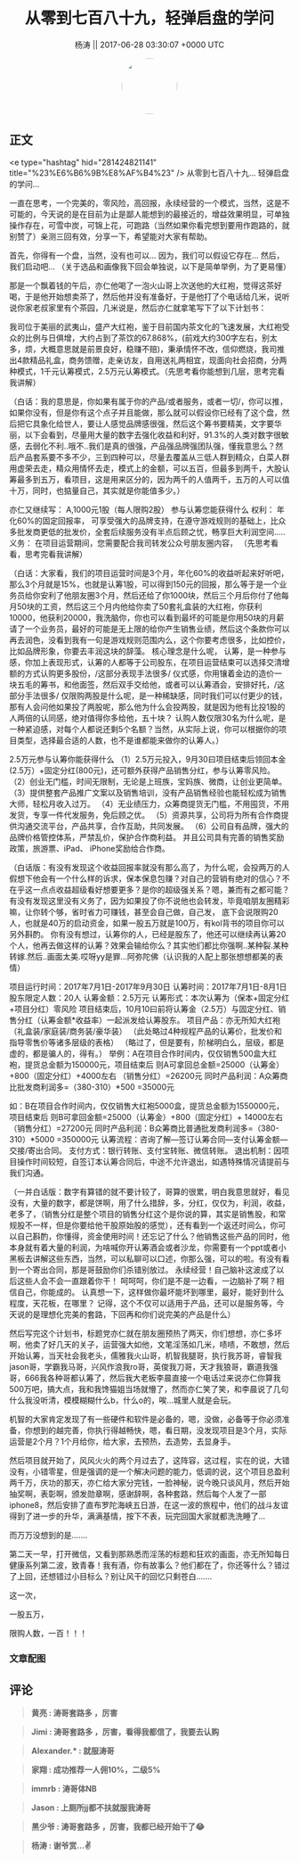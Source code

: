<h1 align="center">从零到七百八十九，轻弹启盘的学问</h1>




<p align="center">
    <a>杨涛 || 2017-06-28 03:30:07 &#43;0000 UTC</a>
</p>

<div align="center">
    <img src="https://images.zsxq.com/FifpSTY8YbAbI3iRSjrizCwJoa8v?e=1590940799&amp;token=kIxbL07-8jAj8w1n4s9zv64FuZZNEATmlU_Vm6zD:jsPiQAh9mq-4fg3PUDCxznPmFgE=" width="100" height="100" style="border:1px solid;border-radius:50%; color:#ffffff"/>
</div>




## 正文

<div>
&lt;e type=&#34;hashtag&#34; hid=&#34;281424821141&#34; title=&#34;%23%E6%B6%9B%E8%AF%B4%23&#34; /&gt; 
从零到七百八十九...
轻弹启盘的学问...

一直在思考，一个完美的，零风险，高回报，永续经营的一个模式，当然，这是不可能的，今天说的是在目前为止是鄙人能想到的最接近的，增益效果明显，可单独操作存在，可雪中炭，可锦上花，可跑路（当然如果你看完想到要用作跑路的，就别赞了）亲测三回有效，分享一下，希望能对大家有帮助。

首先，你得有一个盘，当然，没有也可以...
因为，我们可以假设它存在...
然后，我们启动吧...
（关于选品和画像我下回会单独说，以下是简单举例，为了更易懂）

那是一个飘着钱的午后，亦仁他喝了一泡火山哥上次送他的大红袍，觉得这茶好喝，于是他开始想卖茶了，然后他并没有准备好，于是他打了个电话给几米，说听说你家老叔家里有个茶园，几米说是，然后亦仁就拿笔写下了以下计划书：

我司位于美丽的武夷山，盛产大红袍，鉴于目前国内茶文化的飞速发展，大红袍受众的比例与日俱增，大约占到了茶饮的67.868%，(前戏大约300字左右，别太多，烦，大概意思就是前景良好，稳赚不赔)，秉承情怀不改，信仰燃烧，我司推出4款精品礼盒，商务馈赠，走亲访友，自用送礼两相宜，现面向社会招商，分两种模式，1千元认筹模式，2.5万元认筹模式。（先思考看你能想到几层，思考完看我讲解）

（白话：我的意思是，你如果有属于你的产品/或者服务，或者一切/，你可以推，如果你没有，但是你有这个点子并且能做，那么就可以假设你已经有了这个盘，然后把它具象化给世人，要让人感觉品牌感很强，然后这个筹书要精美，文字要华丽，以下会看到，尽量用大量的数字去强化收益和利好，91.3%的人类对数字很敏感，去弱化不利..哦不..我们是真的很强，产品强品牌强团队强，懂我意思么？然后产品套系要不多不少，三到四种可以，尽量去覆盖从三低人群到精众，白菜人群用虚荣去走，精众用情怀去走，模式上的金额，可以五百，但最多到两千，大股认筹最多到五万，看项目，这是用来区分的，因为两千的人值两千，五万的人可以值十万，同时，也掂量自己，其实就是你能值多少。）

亦仁又继续写：
A,1000元1股（每人限购2股）
参与认筹您能获得什么
权利：
年化60%的固定回报率，
可享受强大的品牌支持，在遵守游戏规则的基础上，比众多批发商更低的批发价，全套后续服务没有半点后顾之忧，畅享巨大利润空间.....
义务：
在项目运营期间，您需要配合我司转发公众号朋友圈内容，
（先思考看看，思考完看我讲解）

（白话：大家看，我们的项目运营时间是3个月，年化60%的收益听起来好听吧，那么3个月就是15%，也就是认筹1股，可以得到150元的回报，那么等于是一个业务员给你安利了他朋友圈3个月，然后还给了你1000块，然后三个月后你付了他每月50块的工资，然后这三个月内他给你卖了50套礼盒装的大红袍，你获利10000，他获利20000，我洗脑你，你也可以看到最坏的可能是你用50块的月薪请了一个业务员，最好的可能是无上限的给你产生销售业绩，然后这个条款你可以再去润色，没看到我有一句是游戏规则范围内么，这个你要考虑很多，比如控价，比如品牌形象，你要去丰润这块的辞藻。
核心理念是什么呢，
认筹，是一种参与感，你加上表现形式，认筹的人都等于公司股东，在项目运营结束可以选择交清增额的方式认购更多股份，/这部分表现手法很多/
仪式感，你用镶着金边的造价一块五毛的筹书，和他面签，然后双手交给他，或者可以认筹酒会，安排好托，/这部分手法很多/
仅限购两股是什么呢，是一种稀缺感，同时我们可以付更少的钱，那有人会问他如果投了两股呢，那么他为什么会投两股，就是因为他有比投1股的人两倍的认同感，绝对值得你多给他，五十块？
认购人数仅限30名为什么呢，是一种紧迫感，对每个人都说还剩5个名额？当然，从实际上说，你可以根据你的项目类型，选择最合适的人数，也不是谁都能来做你的认筹人。）

2.5万元参与认筹你能获得什么
（1）2.5万元投入，9月30曰项目结束后领回本金(2.5万）&#43;固定分红(800元)，还可额外获得产品销售分红，参与认筹零风险。
（2）创业无门槛，时间无限制，无论是上班族，宝妈族、微商，让创业更简单。
（3）提供整套产品推广文案以及销售培训，没有产品销售经验也能轻松成为销售大师，轻松月收入过万。
（4）无业绩压力，众筹商提货无门槛，不用囤货，不用发货，专享一件代发服务，免后顾之优。
（5）资源共享，公司将为所有合作商提供沟通交流平台，产品共享，合作互助，共同发展。
（6）公司自有品牌，强大的品牌价格管控体系，严禁乱价，保护合作商利益。
并且公司具有完善的销售奖励政策，旅游票、iPad、 iPhone奖励给合作商。

（白话版：有没有发现这个收益回报率就没有那么高了，为什么呢，会投两万的人假想下他会有一个什么样的诉求，保本保息包赚？对自己的营销有绝对的信心？不在乎这一点点收益超级看好想要更多？是你的超级强关系？嗯，兼而有之都可能？
有没有发现这里没有义务了，因为如果投了你不说他也会转发，毕竟咱朋友圈精彩嘛，让你转个够，省时省力可赚钱，甚至会自己做，自己发，
底下会说限购20人，也就是40万的启动资金，如果一股五万就是100万，有kol背书的项目你可以另外斟酌。
你有没有想过，认筹你的人，已经是股东了，他还可以继续再认筹20个人，他再去做这样的认筹？效果会输给你么？其实他们都比你强啊..某种裂.某种转嫁.然后..画面太美.哎呀yy是罪...阿弥陀佛（认识我的人配上那张想想都美的表情）

项目运行时间：2017年7月1日-2017年9月30日
认筹时间：2017年7月1日-8月1日
股东限定人数：20人 
认筹金额：2.5万元
认筹形式：本次认筹为（保本&#43;固定分红&#43;项目分红）零风险
项目结束后，10月10曰前将认筹金（2.5万）与固定分红、销售分红（认筹金额*收益率）一起派发给认筹股东。
项目产品：亦无所知大红袍（礼盒装/家庭装/商务装/豪华装）
（此处略过4种规程产品的认筹价，批发价和指导零售价等诸多层级的表格）
（略过了，但是要有，阶梯明白么，层级，都是虚的，都是骗人的，得有。）
举例：A在项目合作时间内，仅仅销售500盒大红袍，提货总金额为150000元，项目结束后
则A可拿回总金额=25000（认筹金）&#43;800（固定分红）&#43;4000左右 （销售分红）=26200元
同时产品利润：A众筹商比批发商利润多=（380-310）*500 =35000元 

如：B在项目合作时间内，仅仅销售大红袍5000盒，提货总金额为1550000元，项目结束后
则B可拿回金额=25000（认筹金）&#43;800（固定分红）&#43; 14000左右（销售分红）=27200元 
同时产品利润：B众筹商比普通批发商利润多=（380-310）*5000 =350000元
认筹流程：咨询了解―签订认筹合同—支付认筹金额—交接/寄出合同。
支付方式：银行转账、支付宝转账、微信转账。
退出机制：因项目操作时间较短，自签订本认筹合同后，中途不允许退出，如遇特殊情况请提前与我们沟通。

（一并白话版：数字有算错的就不要计较了，哥算的很累，明白我意思就好，看见没有，大量的数字，都是饼啊，用了什么措辞，多，分红，仅仅为，利润，收益，老多了，（销售分红是整个项目的销售分红这个是你说的算，其实是销售股，和常规股不一样，但是你要给他干股原始股的感觉），还有看到一个返还时间么，你可以自己斟酌，你懂得，资金使用时间！还忘记了什么？他销售这些产品的同时，他本身就有着大量的利润，为啥喊你开认筹酒会或者沙龙，你需要有一个ppt或者小黑板去讲解这些东西，当然，可以私聊可以口述，你那么强，可以的啦。有没有看到一个寄出合同，那是哥鼓励你们杀错别放过。
永续经营！自己脑补这波成了以后这些人会不会一直跟着你干！
呵呵呵，你们是不是一边看，一边脑补了啊？相信自己，你能成的。
认真想一下，这样做你最坏能坏到哪里，最好，能好到什么程度，天花板，在哪里？
记得，这个不仅可以适用于产品，还可以是服务等，今天说的是理想化完美的套路，下回再和你们说完美的产品是什么）

然后写完这个计划书，标题党亦仁就在朋友圈预热了两天，你们想想，亦仁多坏啊，他卖了好几天的关子，运营强大如他，文笔淫荡如几米，啧啧，不敢想，然后开始认筹，当天社会我老头，儒雅我火山哥，机智我腿哥，执行我苏哥，睿智我jason哥，学霸我马哥，兴风作浪我ro哥，英俊我刀哥，天才我狼哥，霸道我强哥，666我各种哥都认筹了，然后我大老板李晨直接一个电话过来说亦仁你算我500万吧，搞大点，我和我馋猫姐当场就懵了，然而亦仁笑了笑，和李晨说了几句什么我没听清，模模糊糊什么b，什么o的，唉...城里人就是会玩。

机智的大家肯定发现了有一些硬件和软件是必备的，嗯，没做，必备等于你必须准备，你想到的越完善，你执行得越畅快，嗯，看日期，没发现项目是3个月，实际运营是2个月？1个月给你，给大家，去预热，去造势，去显身手。

然后项目就开始了，风风火火的两个月过去了，这阵容，这过程，实在的说，大错没有，小错零星，但是强调的是一个解决问题的能力，低调的说，这个项目总盈利两千万，庆功的那天，亦仁给大家分完钱，一脸神秘，说今晚只谈风月，然后开始抽奖啊，表彰啊，颁发勋章啊，感谢辞啊，各种套路，然后每个人发了一部iphone8，然后安排了直布罗陀海峡五日游，在这一波的旅程中，他们的战斗友谊得到了进一步的升华，满满基情，按下不表，玩完回国大家就都洗洗睡了...

而万万没想到的是.......

第二天一早，打开微信，又看到那熟悉而淫荡的标题和狂欢的画面，亦无所知每日健康系列第二波，致青春！我有酒，你有故事么？他们都在了，你还等什么？错过了上回，还想错过小目标么？别让风干的回忆只剩苍白.......

这一次，

一股五万，

限购人数，一百！！！
</div>

### 文章配图

<div class="image" align="center">

</div>


## 评论

<div align="left">
<div>

<blockquote >
<span> <strong>黄亮 : 涛哥套路多 ，厉害 </strong></span>
</blockquote>

<blockquote >
<span> <strong>Jimi : 涛哥套路多 ，厉害，看得我都信了，我要去认购 </strong></span>
</blockquote>

<blockquote >
<span> <strong>Alexander.* : 就服涛哥 </strong></span>
</blockquote>

<blockquote >
<span> <strong>家翔 : 成功推荐一人佣10%，二级5% </strong></span>
</blockquote>

<blockquote >
<span> <strong>immrb : 涛哥体NB </strong></span>
</blockquote>

<blockquote >
<span> <strong>Jason : 上厕所jj都不扶就服我涛哥 </strong></span>
</blockquote>

<blockquote >
<span> <strong>黑少爷 : 涛哥套路多 ，厉害，我都已经开始干了😂 </strong></span>
</blockquote>

<blockquote >
<span> <strong>杨涛 : 谢爷赏…✌ </strong></span>
</blockquote>

</div>
</div>